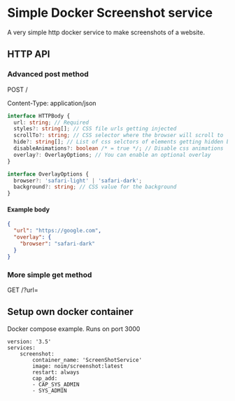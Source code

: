 # Simple Docker Screenshot service

A very simple http docker service to make screenshots of a website.

## HTTP API

### Advanced post method

POST /

Content-Type: application/json

```typescript
interface HTTPBody {
  url: string; // Required
  styles?: string[]; // CSS file urls getting injected
  scrollTo?: string; // CSS selector where the browser will scroll to
  hide?: string[]; // List of css selctors of elements getting hidden by the browser
  disableAnimations?: boolean /* = true */; // Disable css animations
  overlay?: OverlayOptions; // You can enable an optional overlay
}

interface OverlayOptions {
  browser?: 'safari-light' | 'safari-dark';
  background?: string; // CSS value for the background
}
```

#### Example body

```json
{
  "url": "https://google.com",
  "overlay": {
    "browser": "safari-dark"
  }
}
```

### More simple get method

GET /?url=<URL>

## Setup own docker container

Docker compose example. Runs on port 3000

```
version: '3.5'
services:
    screenshot:
        container_name: 'ScreenShotService'
        image: noim/screenshot:latest
        restart: always
        cap_add:
        - CAP_SYS_ADMIN
        - SYS_ADMIN
```
